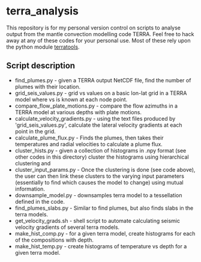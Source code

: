 # terra_analysis

This repository is for my personal version control on scripts to analyse output from the mantle convection modelling code TERRA. Feel free to hack away at any of these codes for your personal use. Most of these rely upon the python module [terratools](https://github.com/mantle-convection-constrained/terratools).

## Script description 

* find_plumes.py - given a TERRA output NetCDF file, find the number of plumes with their location. 
* grid_seis_values.py - grid vs values on a basic lon-lat grid in a TERRA model where vs is known at each node point.
* compare_flow_plate_motions.py - compare the flow azimuths in a TERRA model at various depths with plate motions.
* calculate_velocity_gradients.py - using the text files produced by 'grid_seis_values.py', calculate the lateral velocity gradients at each point in the grid.
* calculate_plume_flux.py - Finds the plumes, then takes their temperatures and radial velocities to calculate a plume flux. 
* cluster_hists.py - given a collection of histograms in .npy format (see other codes in this directory) cluster the histograms using hierarchical clustering and 
* cluster_input_params.py - Once the clustering is done (see code above), the user can then link these clusters to the varying input parameters (essentially to find which causes the model to change) using mutual information. 
* downsample_model.py - downsamples terra model to a tessellation defined in the code.
* find_plumes_slabs.py - Similar to find plumes, but also finds slabs in the terra models. 
* get_velocity_grads.sh - shell script to automate calculating seismic velocity gradients of several terra models. 
* make_hist_comp.py - for a given terra model, create histograms for each of the compositions with depth.
* make_hist_temp.py - create histograms of temperature vs depth for a given terra model. 
